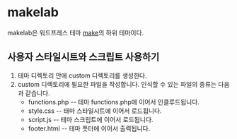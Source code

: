 makelab
=======

makelab은 워드프레스 테마 [make](//github.com/thethemefoundry/make)의 하위 테마이다.

사용자 스타일시트와 스크립트 사용하기
-------------------------------------

1. 테마 디렉토리 안에 custom 디렉토리를 생성한다.
2. custom 디렉토리에 필요한 파일을 작성합니다. 인식할 수 있는 파일의 종류는 다음과 같습니다.
    * functions.php -- 테마 functions.php에 이어서 인클루드됩니다.
    * style.css -- 태마 스타일시트에 이어서 로드됩니다.
    * script.js -- 테마 스크립트에 이어서 로드됩니다.
    * footer.html -- 테마 풋터에 이어서 출력됩니다.

